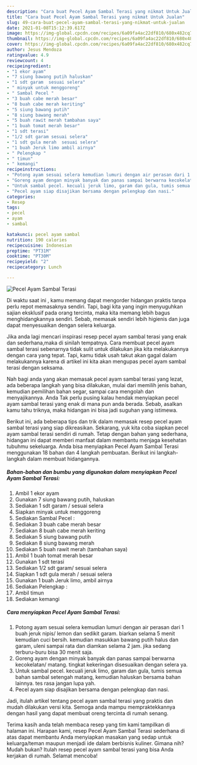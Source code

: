 ```yaml
---
description: "Cara buat Pecel Ayam Sambal Terasi yang nikmat Untuk Jualan"
title: "Cara buat Pecel Ayam Sambal Terasi yang nikmat Untuk Jualan"
slug: 49-cara-buat-pecel-ayam-sambal-terasi-yang-nikmat-untuk-jualan
date: 2021-01-08T15:12:39.617Z
image: https://img-global.cpcdn.com/recipes/6a09fa4ac22df810/680x482cq70/pecel-ayam-sambal-terasi-foto-resep-utama.jpg
thumbnail: https://img-global.cpcdn.com/recipes/6a09fa4ac22df810/680x482cq70/pecel-ayam-sambal-terasi-foto-resep-utama.jpg
cover: https://img-global.cpcdn.com/recipes/6a09fa4ac22df810/680x482cq70/pecel-ayam-sambal-terasi-foto-resep-utama.jpg
author: Jesus Mendoza
ratingvalue: 4.9
reviewcount: 4
recipeingredient:
- "1 ekor ayam"
- "7 siung bawang putih haluskan"
- "1 sdt garam  sesuai selera"
- " minyak untuk menggoreng"
- " Sambal Pecel "
- "3 buah cabe merah besar"
- "8 buah cabe merah keriting"
- "5 siung bawang putih"
- "8 siung bawang merah"
- "5 buah rawit merah tambahan saya"
- "1 buah tomat merah besar"
- "1 sdt terasi"
- "1/2 sdt garam sesuai selera"
- "1 sdt gula merah  sesuai selera"
- "1 buah Jeruk limo ambil airnya"
- " Pelengkap "
- " timun"
- " kemangi"
recipeinstructions:
- "Potong ayam sesuai selera kemudian lumuri dengan air perasan dari 1 buah jeruk nipis/ lemon dan sedikit garam. biarkan selama 5 menit kemudian cuci bersih. kemudian masukkan bawang putih halus dan garam, uleni sampai rata dan diamkan selama 2 jam. jika sedang terburu-buru bisa 30 menit saja."
- "Goreng ayam dengan minyak banyak dan panas sampai berwarna kecokelatan/ matang. tingkat kekeringan disesuaikan dengan selera ya."
- "Untuk sambal pecel. kecuali jeruk limo, garam dan gula, tumis semua bahan sambal setengah matang, kemudian haluskan bersama bahan lainnya. tes rasa jangan lupa yah."
- "Pecel ayam siap disajikan bersama dengan pelengkap dan nasi."
categories:
- Resep
tags:
- pecel
- ayam
- sambal

katakunci: pecel ayam sambal 
nutrition: 190 calories
recipecuisine: Indonesian
preptime: "PT31M"
cooktime: "PT30M"
recipeyield: "2"
recipecategory: Lunch

---
```



![Pecel Ayam Sambal Terasi](https://img-global.cpcdn.com/recipes/6a09fa4ac22df810/680x482cq70/pecel-ayam-sambal-terasi-foto-resep-utama.jpg)

Di waktu  saat ini , kamu memang dapat mengorder hidangan praktis tanpa perlu repot memasaknya sendiri. Tapi, bagi kita yang ingin menyuguhkan sajian eksklusif pada orang tercinta, maka kita memang lebih bagus menghidangkannya sendiri. Sebab, memasak sendiri lebih higienis dan juga dapat menyesuaikan dengan selera keluarga.

Jika anda lagi mencari inspirasi resep pecel ayam sambal terasi yang enak dan sederhana,maka di sinilah tempatnya. Cara membuat pecel ayam sambal terasi  sebenarnya tidak sulit untuk dilakukan jika kita melakukannya dengan cara yang tepat. Tapi, kamu tidak usah takut akan gagal dalam melakukannya 
karena di artikel ini kita akan mengupas pecel ayam sambal terasi dengan seksama.  



Nah bagi anda yang akan memasak pecel ayam sambal terasi yang lezat, ada beberapa langkah yang bisa dilakukan, mulai dari memilih jenis bahan, kemudian pemilihan bahan segar, sampai cara mengolah dan menyajikannya. Anda Tak perlu pusing kalau hendak menyiapkan pecel ayam sambal terasi yang enak di mana pun anda berada. Sebab, asalkan kamu  tahu triknya, maka hidangan ini bisa jadi suguhan yang istimewa.

Berikut ini, ada beberapa tips dan trik dalam memasak resep pecel ayam sambal terasi yang siap dikreasikan. Sekarang, yuk kita coba siapkan pecel ayam sambal terasi sendiri di rumah. Tetap dengan bahan yang sederhana, hidangan ini dapat memberi manfaat dalam membantu menjaga kesehatan tubuhmu sekeluarga. Anda bisa menyiapkan Pecel Ayam Sambal Terasi menggunakan 18 bahan dan 4 langkah pembuatan. Berikut ini langkah-langkah dalam membuat hidangannya.

<!--inarticleads1-->

##### Bahan-bahan dan bumbu yang digunakan dalam menyiapkan Pecel Ayam Sambal Terasi:

1. Ambil 1 ekor ayam
1. Gunakan 7 siung bawang putih, haluskan
1. Sediakan 1 sdt garam / sesuai selera
1. Siapkan  minyak untuk menggoreng
1. Sediakan  Sambal Pecel :
1. Sediakan 3 buah cabe merah besar
1. Sediakan 8 buah cabe merah keriting
1. Sediakan 5 siung bawang putih
1. Sediakan 8 siung bawang merah
1. Sediakan 5 buah rawit merah (tambahan saya)
1. Ambil 1 buah tomat merah besar
1. Gunakan 1 sdt terasi
1. Sediakan 1/2 sdt garam/ sesuai selera
1. Siapkan 1 sdt gula merah / sesuai selera
1. Gunakan 1 buah Jeruk limo, ambil airnya
1. Sediakan  Pelengkap :
1. Ambil  timun
1. Sediakan  kemangi




<!--inarticleads2-->

##### Cara menyiapkan Pecel Ayam Sambal Terasi:

1. Potong ayam sesuai selera kemudian lumuri dengan air perasan dari 1 buah jeruk nipis/ lemon dan sedikit garam. biarkan selama 5 menit kemudian cuci bersih. kemudian masukkan bawang putih halus dan garam, uleni sampai rata dan diamkan selama 2 jam. jika sedang terburu-buru bisa 30 menit saja.
1. Goreng ayam dengan minyak banyak dan panas sampai berwarna kecokelatan/ matang. tingkat kekeringan disesuaikan dengan selera ya.
1. Untuk sambal pecel. kecuali jeruk limo, garam dan gula, tumis semua bahan sambal setengah matang, kemudian haluskan bersama bahan lainnya. tes rasa jangan lupa yah.
1. Pecel ayam siap disajikan bersama dengan pelengkap dan nasi.




Jadi, itulah artikel tentang  pecel ayam sambal terasi  yang praktis dan mudah dilakukan versi kita. Semoga anda mampu mempraktekkannya dengan hasil yang dapat membuat oreng tercinta di rumah senang. 

Terima kasih anda telah membaca resep yang tim kami tampilkan di halaman ini. Harapan kami, resep  Pecel Ayam Sambal Terasi sederhana di atas dapat membantu Anda menyiapkan masakan yang sedap untuk keluarga/teman maupun menjadi ide dalam berbisnis kuliner. Gimana nih? Mudah bukan? Itulah resep pecel ayam sambal terasi yang bisa Anda kerjakan di rumah. Selamat mencoba!

